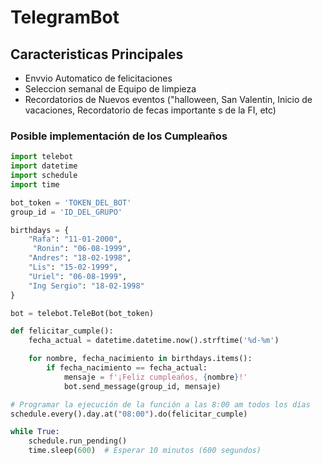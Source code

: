 # TelegramBot

## Caracteristicas Principales
- Envvio Automatico de felicitaciones
- Seleccion semanal de Equipo de limpieza
- Recordatorios de Nuevos eventos ("halloween, San Valentin, Inicio de vacaciones, Recordatorio de fecas importante s de la FI, etc)

### Posible implementación de los Cumpleaños
```Python
import telebot
import datetime
import schedule
import time

bot_token = 'TOKEN_DEL_BOT'
group_id = 'ID_DEL_GRUPO'

birthdays = {
    "Rafa": "11-01-2000",
     "Ronin": "06-08-1999",
    "Andres": "18-02-1998",
    "Lis": "15-02-1999",
    "Uriel": "06-08-1999",
    "Ing Sergio": "18-02-1998"
}

bot = telebot.TeleBot(bot_token)

def felicitar_cumple():
    fecha_actual = datetime.datetime.now().strftime('%d-%m')

    for nombre, fecha_nacimiento in birthdays.items():
        if fecha_nacimiento == fecha_actual:
            mensaje = f'¡Feliz cumpleaños, {nombre}!'
            bot.send_message(group_id, mensaje)

# Programar la ejecución de la función a las 8:00 am todos los días
schedule.every().day.at("08:00").do(felicitar_cumple)

while True:
    schedule.run_pending()
    time.sleep(600)  # Esperar 10 minutos (600 segundos)



```
